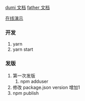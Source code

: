 [dumi 文档](https://d.umijs.org/guide)
[father 文档](https://github.com/umijs/father)

[在线演示](https://fanhailiang.github.io/demo2)

### 开发
1. yarn
2. yarn start

### 发版
1. 第一次发版
    1. npm adduser
1. 修改 package.json version 增加1
2. npm publish
